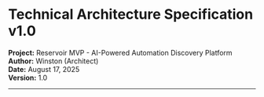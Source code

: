 # Technical Architecture Specification v1.0

**Project:** Reservoir MVP - AI-Powered Automation Discovery Platform  
**Author:** Winston (Architect)  
**Date:** August 17, 2025  
**Version:** 1.0  

---
